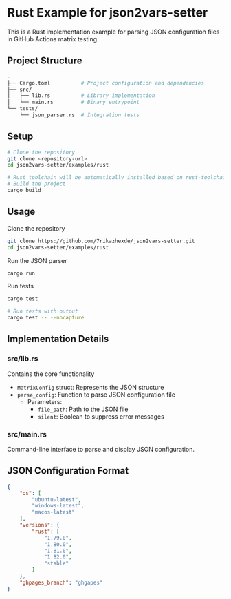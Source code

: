 # Rust Example for json2vars-setter

This is a Rust implementation example for parsing JSON configuration files in GitHub Actions matrix testing.

## Project Structure

```bash
.
├── Cargo.toml          # Project configuration and dependencies
├── src/
│   ├── lib.rs          # Library implementation
│   └── main.rs         # Binary entrypoint
└── tests/
    └── json_parser.rs  # Integration tests
```

## Setup

```bash
# Clone the repository
git clone <repository-url>
cd json2vars-setter/examples/rust

# Rust toolchain will be automatically installed based on rust-toolchain.toml
# Build the project
cargo build
```

## Usage

Clone the repository

```bash
git clone https://github.com/7rikazhexde/json2vars-setter.git
cd json2vars-setter/examples/rust
```

Run the JSON parser

```bash
cargo run
```

Run tests

```bash
cargo test

# Run tests with output
cargo test -- --nocapture
```

## Implementation Details

### src/lib.rs

Contains the core functionality

- `MatrixConfig` struct: Represents the JSON structure
- `parse_config`: Function to parse JSON configuration file
  - Parameters:
    - `file_path`: Path to the JSON file
    - `silent`: Boolean to suppress error messages

### src/main.rs

Command-line interface to parse and display JSON configuration.

## JSON Configuration Format

```json
{
    "os": [
        "ubuntu-latest",
        "windows-latest",
        "macos-latest"
    ],
    "versions": {
        "rust": [
            "1.79.0",
            "1.80.0",
            "1.81.0",
            "1.82.0",
            "stable"
        ]
    },
    "ghpages_branch": "ghgapes"
}
```
